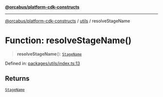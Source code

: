 [**@orcabus/platform-cdk-constructs**](../../../../README.md)

***

[@orcabus/platform-cdk-constructs](../../../../README.md) / [utils](../README.md) / resolveStageName

# Function: resolveStageName()

> **resolveStageName**(): [`StageName`](../type-aliases/StageName.md)

Defined in: [packages/utils/index.ts:13](https://github.com/OrcaBus/platform-cdk-constructs/blob/c976adc64e129e16931e5f8794549bfec6d441a5/packages/utils/index.ts#L13)

## Returns

[`StageName`](../type-aliases/StageName.md)
